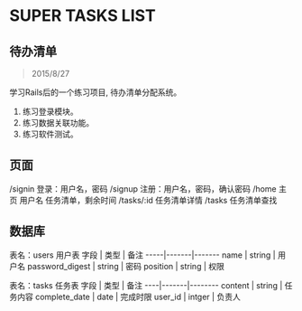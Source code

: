 # SUPER TASKS LIST
## 待办清单

> 2015/8/27

学习Rails后的一个练习项目, 待办清单分配系统。

1. 练习登录模块。
2. 练习数据关联功能。
3. 练习软件测试。

## 页面
/signin
登录：用户名，密码
/signup
注册：用户名，密码，确认密码
/home
主页
用户名
任务清单，剩余时间
/tasks/:id
任务清单详情
/tasks
任务清单查找

## 数据库
表名：users 用户表
字段 | 类型 | 备注
-----|-------|-------
name | string | 用户名
password_digest | string | 密码
position | string | 权限

表名：tasks  任务表
字段 | 类型 | 备注
----|-------|--------
content | string | 任务内容
complete_date | date | 完成时限
user_id | intger | 负责人
